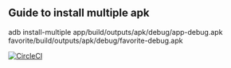 ## Guide to install multiple apk
adb install-multiple app/build/outputs/apk/debug/app-debug.apk favorite/build/outputs/apk/debug/favorite-debug.apk

[![CircleCI](https://dl.circleci.com/status-badge/img/gh/jeryllaboratory/App16_MovieAppCapstone/tree/main.svg?style=svg)](https://dl.circleci.com/status-badge/redirect/gh/jeryllaboratory/App16_MovieAppCapstone/tree/main)
